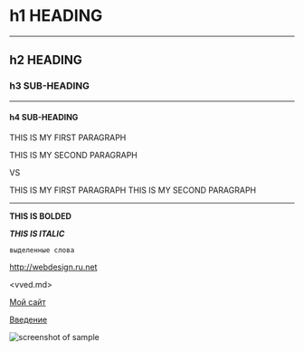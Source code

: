 # h1 HEADING
***

## h2 HEADING

### h3 SUB-HEADING
***

#### h4 SUB-HEADING

THIS IS MY FIRST PARAGRAPH

THIS IS MY SECOND PARAGRAPH

VS

THIS IS MY FIRST PARAGRAPH
THIS IS MY SECOND PARAGRAPH

---

**THIS IS BOLDED**

***THIS IS ITALIC***

`выделенные слова`

<http://webdesign.ru.net>

<vved.md>

[Мой сайт](http://webdesign.ru.net)

[Введение](vved.md)

![screenshot of sample](http://webdesign.ru.net/images/Heydon_min.jpg)
